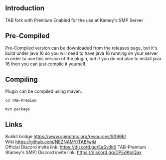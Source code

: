 ## Introduction  
TAB fork with Premium Enabled for the use at Kamey's SMP Server 
  
## Pre-Compiled
Pre-Compiled version can be downloaded from the releases page, but it's build under java 16 so you will need to have java 16 running on your server in order to use this version of the plugin, but if you do not plan to install java 16 then you can just compile it yourself.

## Compiling
Plugin can be compiled using maven.

```cd TAB-Premium```

```mvn package```
  
  
## Links 
Bukkit bridge https://www.spigotmc.org/resources/83966/  
Wiki https://github.com/NEZNAMY/TAB/wiki  
Official Discord invite link: https://discord.gg/EaSvdk6
TAB-Premium (Kamey's SMP) Discord invite link: https://discord.gg/DPEdKpjQax
